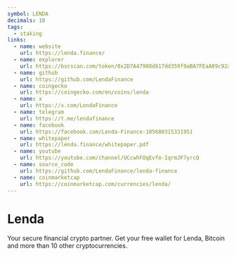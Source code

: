 ```yaml
---
symbol: LENDA
decimals: 18
tags:
  - staking
links:
  - name: website
    url: https://lenda.finance/
  - name: explorer
    url: https://bscscan.com/token/0x2D7A47908d817dd359f9aBA7FEaA89c92a289c7E
  - name: github
    url: https://github.com/LendaFinance
  - name: coingecko
    url: https://coingecko.com/en/coins/lenda
  - name: x
    url: https://x.com/LendaFinance
  - name: telegram
    url: https://t.me/lendafinance
  - name: facebook
    url: https://facebook.com/Lenda-Finance-105680315331951
  - name: whitepaper
    url: https://lenda.finance/whitepaper.pdf
  - name: youtube
    url: https://youtube.com/channel/UCcwhFOqEvfe-IqrmJF7yrcQ
  - name: source_code
    url: https://github.com/LendaFinance/lenda-finance
  - name: coinmarketcap
    url: https://coinmarketcap.com/currencies/lenda/
---
```


# Lenda

Your secure financial crypto partner. Get your free wallet for Lenda, Bitcoin and more than 10 other cryptocurrencies.
